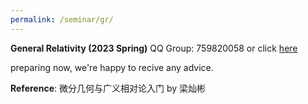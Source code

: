 ```yaml
---
permalink: /seminar/gr/
---
```



**General Relativity (2023 Spring)**
QQ Group: 759820058 or click [here](https://jq.qq.com/?_wv=1027&k=wQQ8iExA)


preparing now, we're happy to recive any advice.

**Reference**: 微分几何与广义相对论入门 by 梁灿彬